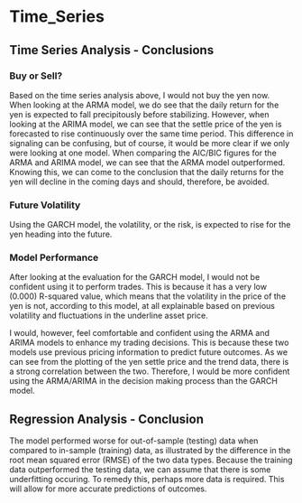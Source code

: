 # Time_Series

## Time Series Analysis - Conclusions

### Buy or Sell?

Based on the time series analysis above, I would not buy the yen now. When looking at the ARMA model, we do see that the daily return for the yen is expected to fall precipitously before stabilizing. However, when looking at the ARIMA model, we can see that the settle price of the yen is forecasted to rise continuously over the same time period. This difference in signaling can be confusing, but of course, it would be more clear if we only were looking at one model. When comparing the AIC/BIC figures for the ARMA and ARIMA model, we can see that the ARMA model outperformed. Knowing this, we can come to the conclusion that the daily returns for the yen will decline in the coming days and should, therefore, be avoided.

### Future Volatility

Using the GARCH model, the volatility, or the risk, is expected to rise for the yen heading into the future.

### Model Performance

After looking at the evaluation for the GARCH model, I would not be confident using it to perform trades. This is because it has a very low (0.000) R-squared value, which means that the volatility in the price of the yen is not, according to this model, at all explainable based on previous volatility and fluctuations in the underline asset price. 

I would, however, feel comfortable and confident using the ARMA and ARIMA models to enhance my trading decisions. This is because these two models use previous pricing information to predict future outcomes. As we can see from the plotting of the yen settle price and the trend data, there is a strong correlation between the two. Therefore, I would be more confident using the ARMA/ARIMA in the decision making process than the GARCH model.

## Regression Analysis - Conclusion

The model performed worse for out-of-sample (testing) data when compared to in-sample (training) data, as illustrated by the difference in the root mean squared error (RMSE) of the two data types. Because the training data outperformed the testing data, we can assume that there is some underfitting occuring. To remedy this, perhaps more data is required. This will allow for more accurate predictions of outcomes.